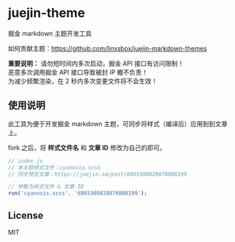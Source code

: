 # juejin-theme
掘金 markdown 主题开发工具

如何贡献主题：https://github.com/linxsbox/juejin-markdown-themes

**重要说明：**
请勿短时间内多次启动，掘金 API 接口有访问限制！  
恶意多次调用掘金 API 接口导致被封 IP 概不负责！  
为减少频繁渲染，在 2 秒内多次变更文件将不会生效！  

## 使用说明
此工具为便于开发掘金 markdown 主题，可同步将样式（编译后）应用到到文章上。

fork 之后，将 **样式文件名** 和 **文章 ID** 修改为自己的即可。
```js
// index.js
// 本主题样式文件：cyanosis.scss
// 同步预览文章：https://juejin.im/post/6865308620876808199

// 参数为样式文件 & 文章 ID
run('cyanosis.scss', '6865308620876808199');
```

## License
MIT